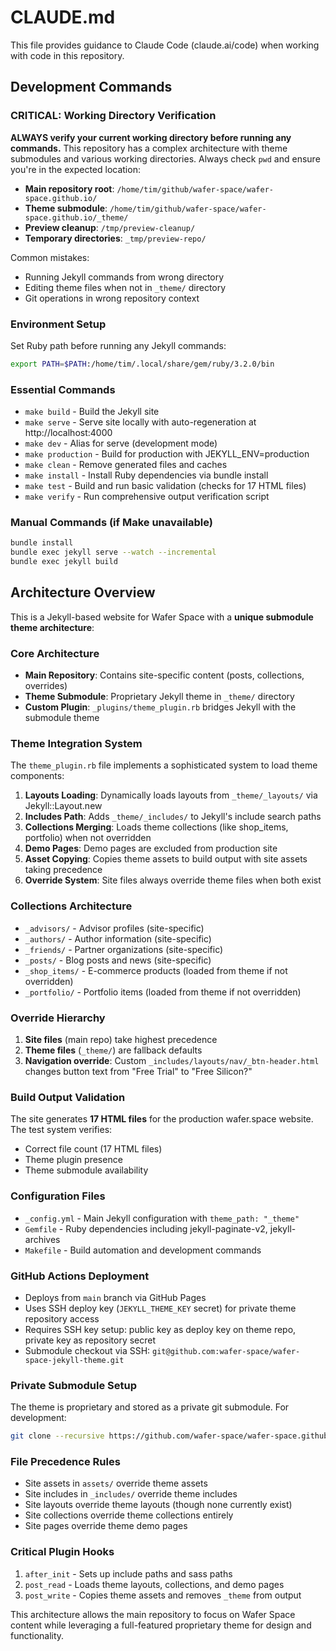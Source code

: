 # CLAUDE.md

This file provides guidance to Claude Code (claude.ai/code) when working with code in this repository.

## Development Commands

### CRITICAL: Working Directory Verification
**ALWAYS verify your current working directory before running any commands.** This repository has a complex architecture with theme submodules and various working directories. Always check `pwd` and ensure you're in the expected location:

- **Main repository root**: `/home/tim/github/wafer-space/wafer-space.github.io/`
- **Theme submodule**: `/home/tim/github/wafer-space/wafer-space.github.io/_theme/`
- **Preview cleanup**: `/tmp/preview-cleanup/`
- **Temporary directories**: `_tmp/preview-repo/`

Common mistakes:
- Running Jekyll commands from wrong directory
- Editing theme files when not in `_theme/` directory
- Git operations in wrong repository context

### Environment Setup
Set Ruby path before running any Jekyll commands:
```bash
export PATH=$PATH:/home/tim/.local/share/gem/ruby/3.2.0/bin
```

### Essential Commands
- `make build` - Build the Jekyll site
- `make serve` - Serve site locally with auto-regeneration at http://localhost:4000
- `make dev` - Alias for serve (development mode)
- `make production` - Build for production with JEKYLL_ENV=production
- `make clean` - Remove generated files and caches
- `make install` - Install Ruby dependencies via bundle install
- `make test` - Build and run basic validation (checks for 17 HTML files)
- `make verify` - Run comprehensive output verification script

### Manual Commands (if Make unavailable)
```bash
bundle install
bundle exec jekyll serve --watch --incremental
bundle exec jekyll build
```

## Architecture Overview

This is a Jekyll-based website for Wafer Space with a **unique submodule theme architecture**:

### Core Architecture
- **Main Repository**: Contains site-specific content (posts, collections, overrides)
- **Theme Submodule**: Proprietary Jekyll theme in `_theme/` directory
- **Custom Plugin**: `_plugins/theme_plugin.rb` bridges Jekyll with the submodule theme

### Theme Integration System
The `theme_plugin.rb` file implements a sophisticated system to load theme components:

1. **Layouts Loading**: Dynamically loads layouts from `_theme/_layouts/` via Jekyll::Layout.new
2. **Includes Path**: Adds `_theme/_includes/` to Jekyll's include search paths
3. **Collections Merging**: Loads theme collections (like shop_items, portfolio) when not overridden
4. **Demo Pages**: Demo pages are excluded from production site
5. **Asset Copying**: Copies theme assets to build output with site assets taking precedence
6. **Override System**: Site files always override theme files when both exist

### Collections Architecture
- `_advisors/` - Advisor profiles (site-specific)
- `_authors/` - Author information (site-specific) 
- `_friends/` - Partner organizations (site-specific)
- `_posts/` - Blog posts and news (site-specific)
- `_shop_items/` - E-commerce products (loaded from theme if not overridden)
- `_portfolio/` - Portfolio items (loaded from theme if not overridden)

### Override Hierarchy
1. **Site files** (main repo) take highest precedence
2. **Theme files** (`_theme/`) are fallback defaults
3. **Navigation override**: Custom `_includes/layouts/nav/_btn-header.html` changes button text from "Free Trial" to "Free Silicon?"

### Build Output Validation
The site generates **17 HTML files** for the production wafer.space website. The test system verifies:
- Correct file count (17 HTML files)
- Theme plugin presence
- Theme submodule availability

### Configuration Files
- `_config.yml` - Main Jekyll configuration with `theme_path: "_theme"`
- `Gemfile` - Ruby dependencies including jekyll-paginate-v2, jekyll-archives
- `Makefile` - Build automation and development commands

### GitHub Actions Deployment
- Deploys from `main` branch via GitHub Pages
- Uses SSH deploy key (`JEKYLL_THEME_KEY` secret) for private theme repository access
- Requires SSH key setup: public key as deploy key on theme repo, private key as repository secret
- Submodule checkout via SSH: `git@github.com:wafer-space/wafer-space-jekyll-theme.git`

### Private Submodule Setup
The theme is proprietary and stored as a private git submodule. For development:
```bash
git clone --recursive https://github.com/wafer-space/wafer-space.github.io.git
```

### File Precedence Rules
- Site assets in `assets/` override theme assets
- Site includes in `_includes/` override theme includes  
- Site layouts override theme layouts (though none currently exist)
- Site collections override theme collections entirely
- Site pages override theme demo pages

### Critical Plugin Hooks
1. `after_init` - Sets up include paths and sass paths
2. `post_read` - Loads theme layouts, collections, and demo pages
3. `post_write` - Copies theme assets and removes `_theme` from output

This architecture allows the main repository to focus on Wafer Space content while leveraging a full-featured proprietary theme for design and functionality.

<!-- Trigger build to test submodule configuration -->